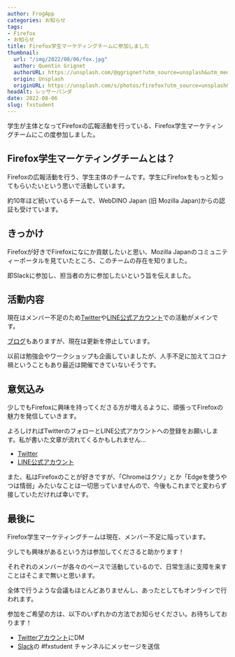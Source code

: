 ```yaml
---
author: FrogApp
categories: お知らせ
tags:
- Firefox
- お知らせ
title: Firefox学生マーケティングチームに参加しました
thumbnail:
  url: "/img/2022/08/06/fox.jpg"
  author: Quentin Grignet
  authorURL: https://unsplash.com/@qgrignet?utm_source=unsplash&utm_medium=referral&utm_content=creditCopyText
  origin: Unsplash
  originURL: https://unsplash.com/s/photos/firefox?utm_source=unsplash&utm_medium=referral&utm_content=creditCopyText
headAlt: レッサーパンダ
date: 2022-08-06
slug: fxstudent
---
```


学生が主体となってFirefoxの広報活動を行っている、Firefox学生マーケティングチームにこの度参加しました。

## Firefox学生マーケティングチームとは？

Firefoxの広報活動を行う、学生主体のチームです。学生にFirefoxをもっと知ってもらいたいという思いで活動しています。

約10年ほど続いているチームで、WebDINO Japan (旧 Mozilla Japan)からの認証も受けています。

## きっかけ

Firefoxが好きでFirefoxになにか貢献したいと思い、Mozilla Japanのコミュニティーポータルを見ていたところ、このチームの存在を知りました。

即Slackに参加し、担当者の方に参加したいという旨を伝えました。

## 活動内容

現在はメンバー不足のため<a href="https://twitter.com/firefox_st" target="_blank" rel="noopener noreferrer">Twitter</a>や<a href="https://line.me/R/ti/p/TT5Rx0HQLP" target="_blank" rel="noopener noreferrer">LINE公式アカウント</a>での活動がメインです。

<a href="https://fxstudent.tumblr.com/" target="_blank" rel="noopener noreferrer">ブログ</a>もありますが、現在は更新を停止しています。

以前は勉強会やワークショップも企画していましたが、人手不足に加えてコロナ禍ということもあり最近は開催できていないそうです。

## 意気込み

少しでもFirefoxに興味を持ってくださる方が増えるように、頑張ってFirefoxの魅力を発信していきます。

よろしければTwitterのフォローとLINE公式アカウントへの登録をお願いします。私が書いた文章が流れてくるかもしれません…

* <a href="https://twitter.com/firefox_st" target="_blank" rel="noopener noreferrer">Twitter</a>
* <a href="https://line.me/R/ti/p/TT5Rx0HQLP" target="_blank" rel="noopener noreferrer">LINE公式アカウント</a>

また、私はFirefoxのことが好きですが、「Chromeはクソ」とか「Edgeを使うやつは情弱」みたいなことは一切思っていませんので、今後もこれまでと変わらず接していただければ幸いです。

## 最後に

Firefox学生マーケティングチームは現在、メンバー不足に陥っています。

少しでも興味があるという方は参加してくださると助かります！

それぞれのメンバーが各々のペースで活動しているので、日常生活に支障を来すことはそこまで無いと思います。

全体で行うような会議もほとんどありませんし、あったとしてもオンラインで行われます。

参加をご希望の方は、以下のいずれかの方法でお知らせください。お待ちしております！

* <a href="https://twitter.com/firefox_st" target="_blank" rel="noopener noreferrer">Twitterアカウント</a>にDM
* <a href="https://join.slack.com/t/mozillajp/shared_invite/MjI2NDMwODUwNzY5LTE1MDI4MjEyMjktYjE2MThlMmM4OA" target="_blank" rel="noopener noreferrer">Slack</a>の #fxstudent チャンネルにメッセージを送信
